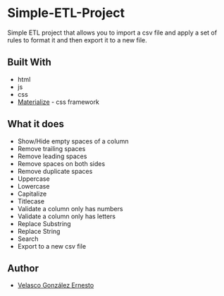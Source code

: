 # Simple-ETL-Project
Simple ETL project that allows you to import a csv file and apply a set of rules to format it and then export it to a new file.
## Built With
* html
* js
* css
* [Materialize](https://materializecss.com/) - css framework
## What it does
* Show/Hide empty spaces of a column
* Remove trailing spaces
* Remove leading spaces
* Remove spaces on both sides
* Remove duplicate spaces
* Uppercase
* Lowercase
* Capitalize
* Titlecase
* Validate a column only has numbers
* Validate a column only has letters
* Replace Substring
* Replace String
* Search
* Export to a new csv file
## Author
* [Velasco González Ernesto](https://github.com/vegonz/)
